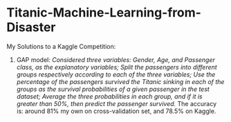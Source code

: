 Titanic-Machine-Learning-from-Disaster
======================================

My Solutions to a Kaggle Competition:

1. GAP model:
    <i>
        Considered three variables: Gender, Age, and Passenger class, as the explanatory variables;
        Split the passengers into different groups respectively according to each of the three variables;
        Use the percentage of the passengers survived the Titanic sinking in each of the groups as the survival probabilities of a given passenger in the test dataset;
        Average the three probabilities in each group, and if it is greater than 50%, then predict the passenger survived.
    </i>
    The accuracy is: around 81% my own on cross-validation set, and 78.5% on Kaggle.




